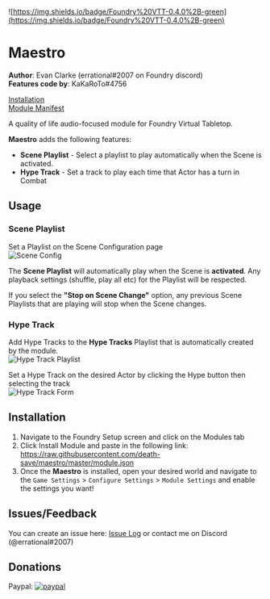 ![https://img.shields.io/badge/Foundry%20VTT-0.4.0%2B-green](https://img.shields.io/badge/Foundry%20VTT-0.4.0%2B-green)

# Maestro
**Author**: Evan Clarke (errational#2007 on Foundry discord)    
**Features code by**: KaKaRoTo#4756

[Installation](#Installation)    
[Module Manifest](https://raw.githubusercontent.com/death-save/maestro/master/module.json)

A quality of life audio-focused module for Foundry Virtual Tabletop.

**Maestro** adds the following features:
* **Scene Playlist** - Select a playlist to play automatically when the Scene is activated.
* **Hype Track** - Set a track to play each time that Actor has a turn in Combat

## Usage
### Scene Playlist
Set a Playlist on the Scene Configuration page    
![Scene Config](https://i.imgur.com/4EZgdBe.png)

The **Scene Playlist** will automatically play when the Scene is **activated**. Any playback settings (shuffle, play all etc) for the Playlist will be respected.

If you select the **"Stop on Scene Change"** option, any previous Scene Playlists that are playing will stop when the Scene changes.

### Hype Track
Add Hype Tracks to the **Hype Tracks** Playlist that is automatically created by the module.    
![Hype Track Playlist](https://i.imgur.com/zbbD3Lz.png)

Set a Hype Track on the desired Actor by clicking the Hype button then selecting the track    
![Hype Track Form](https://i.imgur.com/qJTHqg6.png)

## Installation

1. Navigate to the Foundry Setup screen and click on the Modules tab
2. Click Install Module and paste in the following link: https://raw.githubusercontent.com/death-save/maestro/master/module.json
3. Once the **Maestro** is installed, open your desired world and navigate to the `Game Settings` > `Configure Settings` > `Module Settings` and enable the settings you want!

## Issues/Feedback
You can create an issue here: [Issue Log](https://github.com/death-save/maestro/issues) or contact me on Discord (@errational#2007)

## Donations
Paypal: [![paypal](https://www.paypalobjects.com/en_US/i/btn/btn_donateCC_LG.gif)](https://www.paypal.me/evanc)
